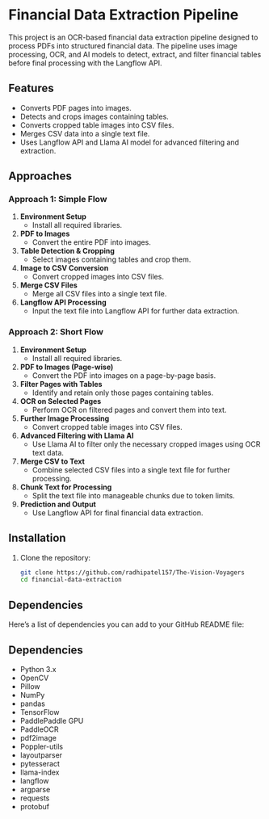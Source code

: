 # Financial Data Extraction Pipeline

This project is an OCR-based financial data extraction pipeline designed to process PDFs into structured financial data. The pipeline uses image processing, OCR, and AI models to detect, extract, and filter financial tables before final processing with the Langflow API.

## Features
- Converts PDF pages into images.
- Detects and crops images containing tables.
- Converts cropped table images into CSV files.
- Merges CSV data into a single text file.
- Uses Langflow API and Llama AI model for advanced filtering and extraction.

## Approaches

### Approach 1: Simple Flow
1. **Environment Setup**
   - Install all required libraries.
2. **PDF to Images**
   - Convert the entire PDF into images.
3. **Table Detection & Cropping**
   - Select images containing tables and crop them.
4. **Image to CSV Conversion**
   - Convert cropped images into CSV files.
5. **Merge CSV Files**
   - Merge all CSV files into a single text file.
6. **Langflow API Processing**
   - Input the text file into Langflow API for further data extraction.

### Approach 2: Short Flow
1. **Environment Setup**
   - Install all required libraries.
2. **PDF to Images (Page-wise)**
   - Convert the PDF into images on a page-by-page basis.
3. **Filter Pages with Tables**
   - Identify and retain only those pages containing tables.
4. **OCR on Selected Pages**
   - Perform OCR on filtered pages and convert them into text.
5. **Further Image Processing**
   - Convert cropped table images into CSV files.
6. **Advanced Filtering with Llama AI**
   - Use Llama AI to filter only the necessary cropped images using OCR text data.
7. **Merge CSV to Text**
   - Combine selected CSV files into a single text file for further processing.
8. **Chunk Text for Processing**
   - Split the text file into manageable chunks due to token limits.
9. **Prediction and Output**
   - Use Langflow API for final financial data extraction.

## Installation
1. Clone the repository:
   ```bash
   git clone https://github.com/radhipatel157/The-Vision-Voyagers
   cd financial-data-extraction
   ```


## Dependencies
Here’s a list of dependencies you can add to your GitHub README file:

## Dependencies
- Python 3.x
- OpenCV
- Pillow
- NumPy
- pandas
- TensorFlow
- PaddlePaddle GPU
- PaddleOCR
- pdf2image
- Poppler-utils
- layoutparser
- pytesseract
- llama-index
- langflow
- argparse
- requests
- protobuf


